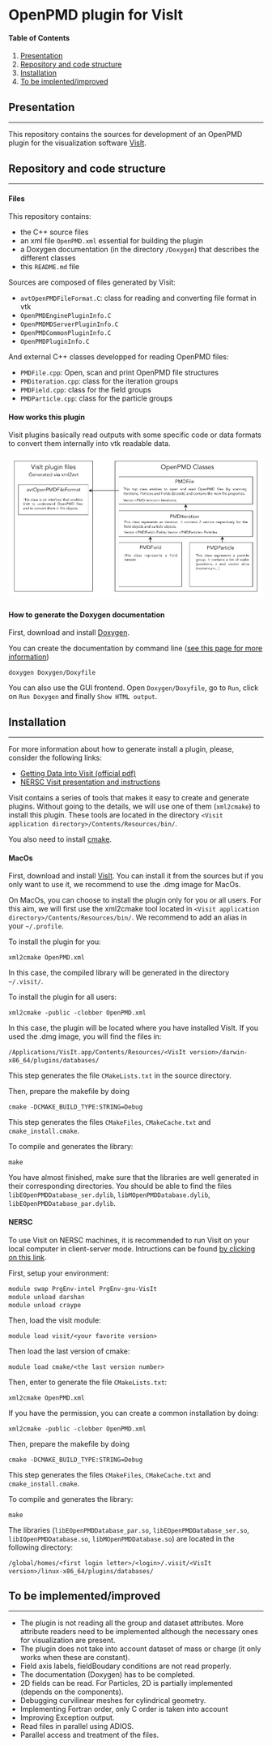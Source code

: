 OpenPMD plugin for VisIt
========================

#### Table of Contents
1. [Presentation](#Presentation)
2. [Repository and code structure](#Repository-and-code-structure)
3. [Installation](#Installation)
4. [To be implented/improved](#To-be-implemented/improved)

## Presentation
-------------------

This repository contains the sources for development of an OpenPMD plugin for the visualization software [VisIt](https://wci.llnl.gov/simulation/computer-codes/visit).

## Repository and code structure
------------------------------------

#### Files

This repository contains:

- the C++ source files
- an xml file `OpenPMD.xml` essential for building the plugin
- a Doxygen documentation (in the directory `/Doxygen`) that describes the different classes
- this `README.md` file

Sources are composed of files generated by Visit:

- `avtOpenPMDFileFormat.C`: class for reading and converting file format in vtk
- `OpenPMDEnginePluginInfo.C`
- `OpenPMDMDServerPluginInfo.C`
- `OpenPMDCommonPluginInfo.C`
- `OpenPMDPluginInfo.C`

And external C++ classes developped for reading OpenPMD files:

- `PMDFile.cpp`: Open, scan and print OpenPMD file structures
- `PMDiteration.cpp`: class for the iteration groups
- `PMDField.cpp`: class for the field groups
- `PMDParticle.cpp`: class for the particle groups

#### How works this plugin

Visit plugins basically read outputs with some specific code or data formats to convert them internally into vtk readable data.

![alt text](./Doxygen/images/class_description.png "Classes")

#### How to generate the Doxygen documentation

First, download and install [Doxygen](http://www.stack.nl/~dimitri/doxygen/download.html).

You can create the documentation by command line ([see this page for more information](https://www.stack.nl/~dimitri/doxygen/manual/doxygen_usage.html))

```
doxygen Doxygen/Doxyfile
```

You can also use the GUI frontend. Open `Doxygen/Doxyfile`, go to `Run`, click on `Run Doxygen` and finally `Show HTML output`.

## Installation
---------------------

For more information about how to generate install a plugin, please, consider the following links:

- [Getting Data Into Visit (official pdf)](https://wci.llnl.gov/content/assets/docs/simulation/computer-codes/visit/GettingDataIntoVisIt2.0.0.pdf)
- [NERSC Visit presentation and instructions](http://www.nersc.gov/users/data-analytics/data-visualization/visit-2/)

Visit contains a series of tools that makes it easy to create and generate plugins. Without going to the details, we will use one of them (`xml2cmake`) to install this plugin. These tools are located in the directory `<Visit application directory>/Contents/Resources/bin/`.

You also need to install [cmake](https://cmake.org/download/).

#### MacOs

First, download and install [VisIt](https://wci.llnl.gov/simulation/computer-codes/visit/downloads). You can install it from the sources but if you only want to use it, we recommend to use the .dmg image for MacOs.

On MacOs, you can choose to install the plugin only for you or all users.
For this aim, we will first use the xml2cmake tool located in `<Visit application directory>/Contents/Resources/bin/`.
We recommend to add an alias in your `~/.profile`. 

To install the plugin for you:

```
xml2cmake OpenPMD.xml
```

In this case, the compiled library will be generated in the directory `~/.visit/`.

To install the plugin for all users:

```
xml2cmake -public -clobber OpenPMD.xml
```

In this case, the plugin will be located where you have installed VisIt. If you used the .dmg image, you will find the files in:

```
/Applications/VisIt.app/Contents/Resources/<VisIt version>/darwin-x86_64/plugins/databases/
```

This step generates the file `CMakeLists.txt` in the source directory.

Then, prepare the makefile by doing

```
cmake -DCMAKE_BUILD_TYPE:STRING=Debug
```

This step generates the files `CMakeFiles`, `CMakeCache.txt` and `cmake_install.cmake`.

To compile and generates the library:

```
make
```

You have almost finished, make sure that the libraries are well generated in their corresponding directories. You should be able to find the files `libEOpenPMDDatabase_ser.dylib`, `libMOpenPMDDatabase.dylib`, `libEOpenPMDDatabase_par.dylib`.

#### NERSC

To use Visit on NERSC machines, it is recommended to run Visit on your local computer in client-server mode. Intructions can be found [by clicking on this link](http://www.nersc.gov/users/data-analytics/data-visualization/visit-2/).

First, setup your environment:

```
module swap PrgEnv-intel PrgEnv-gnu-VisIt
module unload darshan
module unload craype 
```

Then, load the visit module:

```
module load visit/<your favorite version>
```

Then load the last version of cmake:

```
module load cmake/<the last version number>
```

Then, enter to generate the file `CMakeLists.txt`:

```
xml2cmake OpenPMD.xml
```

If you have the permission, you can create a common installation by doing:

```
xml2cmake -public -clobber OpenPMD.xml
```

Then, prepare the makefile by doing

```
cmake -DCMAKE_BUILD_TYPE:STRING=Debug
```

This step generates the files `CMakeFiles`, `CMakeCache.txt` and `cmake_install.cmake`.

To compile and generates the library:

```
make
```

The libraries (`libEOpenPMDDatabase_par.so`, `libEOpenPMDDatabase_ser.so`, `libIOpenPMDDatabase.so`, `libMOpenPMDDatabase.so`) are located in the following directory:

```
/global/homes/<first login letter>/<login>/.visit/<VisIt version>/linux-x86_64/plugins/databases/
```

## To be implemented/improved
-------------------------

- The plugin is not reading all the group and dataset attributes. More attribute readers need to be implemented although the necessary ones for visualization are present.
- The plugin does not take into account dataset of mass or charge (it only works when these are constant).
- Field axis labels, fieldBoudary conditions are not read properly.
- The documentation (Doxygen) has to be completed.
- 2D fields can be read. For Particles, 2D is partially implemented (depends on the components).
- Debugging curvilinear meshes for cylindrical geometry.
- Implementing Fortran order, only C order is taken into account
- Improving Exception output.
- Read files in parallel using ADIOS.
- Parallel access and treatment of the files.